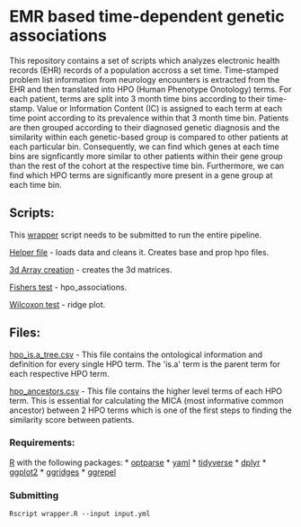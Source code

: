 # EMR based time-dependent genetic associations

This repository contains a set of scripts which analyzes electronic health records (EHR) records of a population accross a set time. Time-stamped problem list information from neurology encounters is extracted from the EHR and then translated into HPO (Human Phenotype Onotology) terms. For each patient, terms are split into 3 month time bins according to their time-stamp. Value or Information Content (IC) is assigned to each term at each time point according to its prevalence within that 3 month time bin. Patients are then grouped according to their diagnosed genetic diagnosis and the similarity within each genetic-based group is compared to other patients at each particular bin. Consequently, we can find which genes at each time bins are signficantly more similar to other patients within their gene group than the rest of the cohort at the respective time bin. Furthermore, we can find which HPO terms are significantly more present in a gene group at each time bin.


## Scripts: ##

This [wrapper](https://github.com/shiva-g/The-Cube/blob/master/wrapper.R) script needs to be submitted to run the entire pipeline.

  [Helper file](https://github.com/shiva-g/The-Cube/blob/master/scripts/helper_file.R)  - loads data and cleans it. Creates base and prop hpo files. 
  
  [3d Array creation](https://github.com/shiva-g/The-Cube/blob/master/scripts/3d_arrays.R) - creates the 3d matrices.
  
  [Fishers test](https://github.com/shiva-g/The-Cube/blob/master/scripts/hpo_associations.R) - hpo_associations.
  
  [Wilcoxon test](https://github.com/shiva-g/The-Cube/blob/master/scripts/wilcoxon_test.R) - ridge plot.
  

## Files: ##

[hpo_is.a_tree.csv](https://github.com/shiva-g/The-Cube/blob/master/files/hpo_is.a_tree.csv) - This file contains the ontological information and definition for every single HPO term. The 'is.a' term is the parent term for each respective HPO term.

[hpo_ancestors.csv](https://github.com/shiva-g/The-Cube/blob/master/files/hpo_ancestors.csv) -  This file contains the higher level terms of each HPO term. This is essential for calculating the MICA (most informative common ancestor) between 2 HPO terms which is one of the first steps to finding the similarity score between patients.


### Requirements:
  [R](https://www.r-project.org/) with the following packages:
    * [optparse](https://cran.r-project.org/web/packages/optparse/index.html)
    * [yaml](https://cran.r-project.org/web/packages/yaml/index.html)
    * [tidyverse](https://cran.r-project.org/web/packages/tidyverse/index.html)
    * [dplyr](https://cran.r-project.org/web/packages/dplyr/index.html)
    * [ggplot2](https://cran.r-project.org/web/packages/ggplot2/index.html)
    * [ggridges](https://cran.r-project.org/web/packages/ggridges/index.html)
    * [ggrepel](https://cran.r-project.org/web/packages/ggrepel/index.html)

### Submitting 

```
Rscript wrapper.R --input input.yml
```
